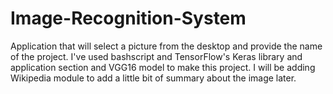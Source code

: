 # Image-Recognition-System

Application that will select a picture from the desktop and provide the name of the project. 
I've used bashscript and TensorFlow's Keras library and application section and VGG16 model to make this project. 
I will be adding Wikipedia module to add a little bit of summary about the image later.
